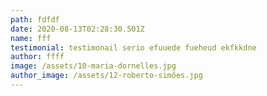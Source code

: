 ```yaml
---
path: fdfdf
date: 2020-08-13T02:28:30.501Z
name: fff
testimonial: testimonail serio efuuede fueheud ekfkkdne
author: ffff
image: /assets/10-maria-dornelles.jpg
author_image: /assets/12-roberto-simões.jpg
---
```


